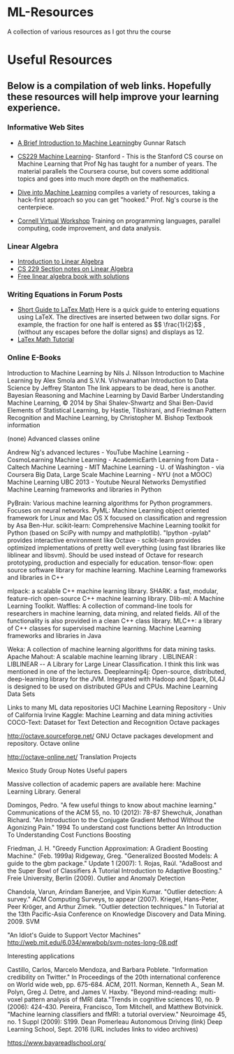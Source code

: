 # ML-Resources #
 A collection of various resources as I got thru the course
 
 
# Useful Resources #

## Below is a compilation of web links. Hopefully these resources will help improve your learning experience. ##

### Informative Web Sites ###

* [A Brief Introduction to Machine Learning]( https://events.ccc.de/congress/2004/fahrplan/files/105-machine-learning-paper.pdf)by  Gunnar Ratsch

* [CS229 Machine Learning](http://cs229.stanford.edu/materials.html)- Stanford - This is the Stanford CS course on Machine Learning that Prof Ng has taught for a number of years. The material parallels the Coursera course, but covers some additional topics and goes into much more depth on the mathematics.

* [Dive into Machine Learning](https://github.com/hangtwenty/dive-into-machine-learning) compiles a variety of resources, taking a hack-first approach so you can get "hooked." Prof. Ng's course is the centerpiece.
* [Cornell Virtual Workshop](https://cvw.cac.cornell.edu/default) Training on programming languages, parallel computing, code improvement, and data analysis.


### Linear Algebra ###

* [Introduction to Linear Algebra](http://www.eigenvector.com/Docs/LinAlg.pdf)
* [CS 229 Section notes on Linear Algebra](http://www.eigenvector.com/Docs/LinAlg.pdf)
* [Free linear algebra book with solutions](http://cs229.stanford.edu/section/cs229-linalg.pdf)

### Writing Equations in Forum Posts ###

* [Short Guide to LaTex Math](www.ams.org/publications/authors/tex/amslatex) Here is a quick guide to entering equations using LaTeX. The directives are inserted between two dollar signs. For example, the fraction for one half is entered as \$\$ \frac{1}{2}\$\$ ,(without any escapes before the dollar signs) and displays as 12.
* [LaTex Math Tutorial](http://www.forkosh.com/mimetextutorial.html)

### Online E-Books ###

Introduction to Machine Learning by Nils J. Nilsson
Introduction to Machine Learning by Alex Smola and S.V.N. Vishwanathan
Introduction to Data Science by Jeffrey Stanton The link appears to be dead, here is another.
Bayesian Reasoning and Machine Learning by David Barber
Understanding Machine Learning, © 2014 by Shai Shalev-Shwartz and Shai Ben-David
Elements of Statistical Learning, by Hastie, Tibshirani, and Friedman
Pattern Recognition and Machine Learning, by Christopher M. Bishop
Textbook information

(none)
Advanced classes online

Andrew Ng's advanced lectures - YouTube
Machine Learning - CosmoLearning
Machine Learning - AcademicEarth
Learning from Data - Caltech
Machine Learning - MIT
Machine Learning - U. of Washington - via Coursera
Big Data, Large Scale Machine Learning - NYU (not a MOOC)
Machine Learning UBC 2013 - Youtube
Neural Networks Demystified
Machine Learning frameworks and libraries in Python

PyBrain: Various machine learning algorithms for Python programmers. Focuses on neural networks.
PyML: Machine Learning object oriented framework for Linux and Mac OS X focused on classification and regression by Asa Ben-Hur.
scikit-learn: Comprehensive Machine Learning toolkit for Python (based on SciPy with numpy and mathplotlib). "Ipython -pylab" provides interactive environment like Octave - scikit-learn provides optimized implementations of pretty well everything (using fast libraries like liblinear and libsvm). Should be used instead of Octave for research prototyping, production and especially for education.
tensor-flow: open source software library for machine learning.
Machine Learning frameworks and libraries in C++

mlpack: a scalable C++ machine learning library.
SHARK: a fast, modular, feature-rich open-source C++ machine learning library.
Dlib-ml: A Machine Learning Toolkit.
Waffles: A collection of command-line tools for researchers in machine learning, data mining, and related fields. All of the functionality is also provided in a clean C++ class library.
MLC++: a library of C++ classes for supervised machine learning.
Machine Learning frameworks and libraries in Java

Weka: A collection of machine learning algorithms for data mining tasks.
Apache Mahout: A scalable machine learning library .
LIBLINEAR : LIBLINEAR -- A Library for Large Linear Classification. I think this link was mentioned in one of the lectures.
Deeplearning4j: Open-source, distributed, deep-learning library for the JVM. Integrated with Hadoop and Spark, DL4J is designed to be used on distributed GPUs and CPUs.
Machine Learning Data Sets

Links to many ML data repositories
UCI Machine Learning Repository - Univ of California Irvine
Kaggle: Machine Learning and data mining activities
COCO-Text: Dataset for Text Detection and Recognition
Octave packages

http://octave.sourceforge.net/ GNU Octave packages development and repository.
Octave online

http://octave-online.net/
Translation Projects

Mexico Study Group Notes
Useful papers

Massive collection of academic papers are available here: Machine Learning Library.
General

Domingos, Pedro. "A few useful things to know about machine learning." Communications of the ACM 55, no. 10 (2012): 78-87
Shewchuk, Jonathan Richard. "An Introduction to the Conjugate Gradient Method Without the Agonizing Pain." 1994
To understand cost functions better An Introduction To Understanding Cost Functions
Boosting

Friedman, J. H. "Greedy Function Approximation: A Gradient Boosting Machine." (Feb. 1999a)
Ridgeway, Greg. "Generalized Boosted Models: A guide to the gbm package." Update 1 (2007): 1.
Rojas, Raúl. "AdaBoost and the Super Bowl of Classifiers A Tutorial Introduction to Adaptive Boosting." Freie University, Berlin (2009).
Outlier and Anomaly Detection

Chandola, Varun, Arindam Banerjee, and Vipin Kumar. "Outlier detection: A survey." ACM Computing Surveys, to appear (2007).
Kriegel, Hans-Peter, Peer Kröger, and Arthur Zimek. "Outlier detection techniques." In Tutorial at the 13th Pacific-Asia Conference on Knowledge Discovery and Data Mining. 2009.
SVM

"An Idiot's Guide to Support Vector Machines"
http://web.mit.edu/6.034/wwwbob/svm-notes-long-08.pdf

Interesting applications

Castillo, Carlos, Marcelo Mendoza, and Barbara Poblete. "Information credibility on Twitter." In Proceedings of the 20th international conference on World wide web, pp. 675-684. ACM, 2011.
Norman, Kenneth A., Sean M. Polyn, Greg J. Detre, and James V. Haxby. "Beyond mind-reading: multi-voxel pattern analysis of fMRI data."Trends in cognitive sciences 10, no. 9 (2006): 424-430.
Pereira, Francisco, Tom Mitchell, and Matthew Botvinick. "Machine learning classifiers and fMRI: a tutorial overview." Neuroimage 45, no. 1 Suppl (2009): S199.
Dean Pomerleau Autonomous Driving (link)
Deep Learning School, Sept. 2016 (URL includes links to video archives)

https://www.bayareadlschool.org/


